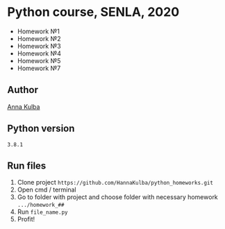 ﻿# Python course, SENLA, 2020

- Homework №1
- Homework №2
- Homework №3
- Homework №4
- Homework №5
- Homework №7
## Author

[Anna Kulba](https://github.com/HannaKulba)

## Python version
```
3.8.1
```

## Run files
1. Clone project `https://github.com/HannaKulba/python_homeworks.git`
2. Open cmd / terminal
3. Go to folder with project and choose folder with necessary homework `.../homework_##`
4. Run `file_name.py`
5. Profit!



